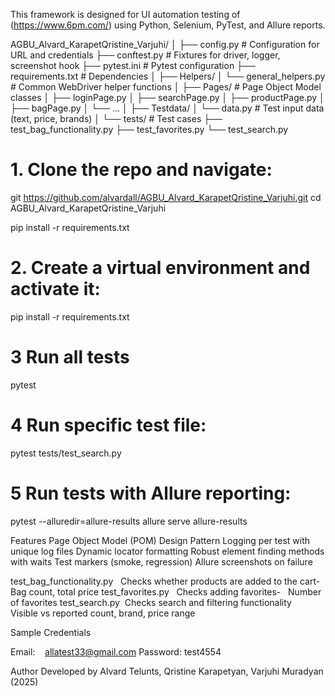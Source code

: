 This framework is designed for UI automation testing of (https://www.6pm.com/) 
using Python, Selenium, PyTest, and Allure reports.

AGBU_Alvard_KarapetQristine_Varjuhi/
│
├── config.py # Configuration for URL and credentials
├── conftest.py # Fixtures for driver, logger, screenshot hook
├── pytest.ini # Pytest configuration
├── requirements.txt # Dependencies
│
├── Helpers/
│ └── general_helpers.py # Common WebDriver helper functions
│
├── Pages/ # Page Object Model classes
│ ├── loginPage.py
│ ├── searchPage.py
│ ├── productPage.py
│ ├── bagPage.py
│ └── ...
│
├── Testdata/
│ └── data.py # Test input data (text, price, brands)
│
└── tests/ # Test cases
├── test_bag_functionality.py
├── test_favorites.py
└── test_search.py



# 1. Clone the repo and navigate:

git https://github.com/alvardall/AGBU_Alvard_KarapetQristine_Varjuhi.git
cd AGBU_Alvard_KarapetQristine_Varjuhi

pip install -r requirements.txt

# 2. Create a virtual environment and activate it:
pip install -r requirements.txt

# 3 Run all tests
pytest

# 4 Run specific test file:

pytest tests/test_search.py

# 5 Run tests with Allure reporting:

pytest --alluredir=allure-results
allure serve allure-results

Features
Page Object Model (POM) Design Pattern
Logging per test with unique log files
Dynamic locator formatting
Robust element finding methods with waits
Test markers (smoke, regression)
Allure screenshots on failure

test_bag_functionality.py   Checks whether products are added to the cart-  Bag count, total price
test_favorites.py   Checks adding favorites-   Number of favorites
test_search.py  Checks search and filtering functionality   Visible vs reported count, brand, price range

Sample Credentials

Email:    allatest33@gmail.com
Password: test4554


Author
Developed by Alvard Telunts, Qristine Karapetyan, Varjuhi Muradyan (2025)
